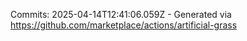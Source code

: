 Commits: 2025-04-14T12:41:06.059Z - Generated via https://github.com/marketplace/actions/artificial-grass
<br>
